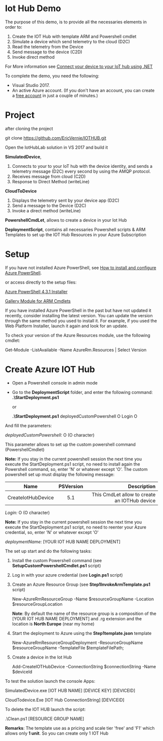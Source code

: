 # Iot Hub Demo

The purpose of this demo, is to provide all the necessaries elements in order to:
1. Create the IOT Hub with template ARM and Powershell cmdlet
2. Simulate a device which send telemetry to the cloud (D2C)
3. Read the telemetry from the Device
4. Send message to the device (C2D)
5. Invoke direct method

For More information see [Connect your device to your IoT hub using .NET](https://docs.microsoft.com/en-us/azure/iot-hub/iot-hub-csharp-csharp-getstarted)

To complete the demo, you need the following:

* Visual Studio 2017.
* An active Azure account. (If you don't have an account, you can create a [free account](http://azure.microsoft.com/pricing/free-trial/) in just a couple of minutes.)


# Project

after cloning the project

git clone https://github.com/EricVernie/IOTHUB.git

Open the IotHubLab solution in VS 2017 and build it

__SimulatedDevice__, 
1. Connects to your to your IoT hub with the device identity, and sends a telemetry message (D2C) every second by using the AMQP protocol.
2. Receives message from cloud (C2D)
3. Response to Direct Method (writeLine)




__CloudToDevice__
1. Displays the telemetry sent by your device app (D2C)
2. Send a message to the Device (D2C)
3. Invoke a direct method (writeLine)


__PowershellCmdLet__, allows to create a device in your Iot Hub

__DeploymentScript__, contains all necessaries Powershell scripts & ARM Templates to set up the IOT Hub Resources in your Azure Subscription



# Setup
If you have not installed Azure PowerShell, see [How to install and configure Azure PowerShell](https://docs.microsoft.com/en-us/powershell/azure/overview?view=azurermps-4.3.1).

or access directly to the setup files:

[Azure PowerShell 4.3.1 Installer](https://github.com/Azure/azure-powershell/releases/download/v4.3.1-August2017/azure-powershell.4.3.1.msi)

[Gallery Module for ARM Cmdlets](https://www.powershellgallery.com/packages/AzureRM/4.3.1)


If you have installed Azure PowerShell in the past but have not updated it recently, consider installing the latest version. You can update the version through the same method you used to install it. For example, if you used the Web Platform Installer, launch it again and look for an update.

To check your version of the Azure Resources module, use the following cmdlet:


Get-Module -ListAvailable -Name AzureRm.Resources | Select Version

# Create Azure IOT Hub 

* Open a Powershell console in admin mode

* Go to the __DeploymentScript__ folder, and enter the following command:
  __.\StartDeployment.ps1__

    or

    __.\StartDeployment.ps1__ deployedCustomPowershell O Login O 

And fill the parameters:

_deployedCustomPowershell:_ O (O character) 

This parameter allows to set up the custom powershell command (PowershellCmdlet)

__Note:__ If you stay in the current powershell session the next time you execute the StartDeployment.ps1 script, no need to install again the Powershell command, so, enter 'N' or whatever except 'O'. 
The custom powershell set up must display the following message:

| Name        | PSVersion           | Description  |
| ------------- |:-------------:| -----:|
| CreateIotHubDevice     | 5.1| This CmdLet allow to create an IOTHub device |




_Login:_ O (O character) 

__Note:__ If you stay in the current powershell session the next time you execute the StartDeployment.ps1 script, no need to reenter your Azure credential, so, enter 'N' or whatever except 'O'

_deploymentName:_ [YOUR IOT HUB NAME DEPLOYMENT]


The set up start and do the following tasks:
1. Install the custom Powershell command (see __SetupCustomPowershellCmdlet.ps1__ script)
2. Log in with your azure credential (see __Login.ps1__ script)
3. Create an Azure Resource Group (see __Step1InvokeArmTemplate.ps1__ script)

	New-AzureRmResourceGroup -Name $resourceGroupName -Location $resourceGroupLocation 


	__Note__: By default the name of the resource group is a composition of the [YOUR IOT HUB NAME DEPLOYMENT] and .rg extension and the location is __North Europe__ (near my home)
4. Start the deployment to Azure using the __Step1template.json__ template

	New-AzureRmResourceGroupDeployment -ResourceGroupName $resourceGroupName -TemplateFile $templateFilePath;

5. Create a device in the Iot Hub

	Add-CreateIOTHubDevice -ConnectionString $connectionString  -Name $deviceId

To test the solution launch the console Apps:

SimulatedDevice.exe [IOT HUB NAME] [DEVICE KEY] [DEVICEID]

CloudTodevice.Exe [IOT Hub ConnectionString] [DEVICEID]

To delete the IOT HUB launch the script: 

.\Clean.ps1 [RESOURCE GROUP NAME]

__Remarks__: The template use as a pricing and scale tier 'free' and 'F1' which allows only __1 unit__. So you can create only 1 IOT Hub







